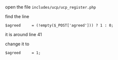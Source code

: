 open the file `includes/ucp/ucp_register.php`

find the line

`$agreed	 = (!empty($_POST['agreed'])) ? 1 : 0;`

it is around line 41

change it to 

`$agreed	 = 1;`
